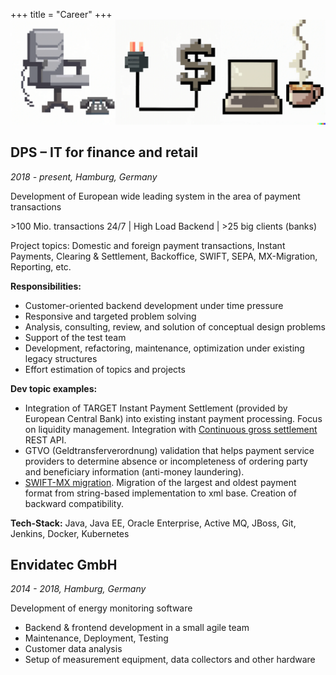 +++
title = "Career"
+++
![work](images/work.png)
## DPS – IT for finance and retail

_2018 - present, Hamburg, Germany_

Development of European wide leading system in the area of payment transactions

\>100 Mio. transactions 24/7 | High Load Backend | >25 big clients (banks)

Project topics: Domestic and foreign payment transactions, Instant Payments, Clearing & Settlement, Backoffice, SWIFT, SEPA, MX-Migration, Reporting, etc.

**Responsibilities:** 
- Customer-oriented backend development under time pressure 
- Responsive and targeted problem solving 
- Analysis, consulting, review, and solution of conceptual design problems 
- Support of the test team 
- Development, refactoring, maintenance, optimization under existing legacy structures 
- Effort estimation of topics and projects

**Dev topic examples:**
- Integration of TARGET Instant Payment Settlement (provided by European Central Bank) into existing instant payment processing. Focus on liquidity management. Integration with [Continuous gross settlement](https://www.ebaclearing.eu/services/step2-t-system/settlement/) REST API.
- GTVO (Geldtransferverordnung) validation that helps payment service providers to determine absence or incompleteness of ordering party and beneficiary information (anti-money laundering).
- [SWIFT-MX migration](https://www.swift.com/standards/iso-20022/iso-20022-programme). Migration of the largest and oldest payment format from string-based implementation to xml base. Creation of backward compatibility.

**Tech-Stack:**
Java, Java EE, Oracle Enterprise, Active MQ, JBoss, Git, Jenkins, Docker, Kubernetes

## Envidatec GmbH

_2014 - 2018, Hamburg, Germany_

Development of energy monitoring software 

- Backend & frontend development in a small agile team
- Maintenance, Deployment, Testing
- Customer data analysis
- Setup of measurement equipment, data collectors and other hardware

